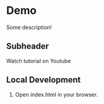 # Demo

Some description!


## Subheader

Watch tutorial on Youtube

## Local Development

1. Open index.html in your browser.
